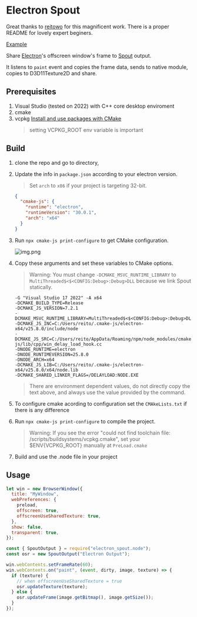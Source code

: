 # Electron Spout

Great thanks to [reitowo](https://github.com/reitowo/electron-spout)
for this magnificent work. There is a proper README for lovely expert beginers.

[Example](https://github.com/reitowo/electron-spout-example)

Share [Electron](https://github.com/electron/electron)'s offscreen window's frame to [Spout](https://github.com/leadedge/Spout2) output.

It listens to `paint` event and copies the frame data, sends to native module, copies to D3D11Texture2D and share.

## Prerequisites

1. Visual Studio (tested on 2022) with C++ core desktop enviroment
2. cmake
3. vcpkg [Install and use packages with CMake](https://learn.microsoft.com/en-us/vcpkg/get_started/get-started?pivots=shell-powershell)
   > setting VCPKG_ROOT env variable is important

## Build

1. clone the repo and go to directory,
2. Update the info in `package.json` according to your electron version.

   > Set `arch` to `x86` if your project is targeting 32-bit.

   ```json
   {
     "cmake-js": {
       "runtime": "electron",
       "runtimeVersion": "30.0.1",
       "arch": "x64"
     }
   }
   ```

3. Run `npx cmake-js print-configure` to get CMake configuration.

   ![img.png](img.png)

4. Copy these arguments and set these variables to CMake options.

   > Warning: You must change `-DCMAKE_MSVC_RUNTIME_LIBRARY` to `MultiThreaded$<$<CONFIG:Debug>:Debug>DLL` because we link Spout statically.

   ```
   -G "Visual Studio 17 2022" -A x64
   -DCMAKE_BUILD_TYPE=Release
   -DCMAKE_JS_VERSION=7.2.1
   -DCMAKE_MSVC_RUNTIME_LIBRARY=MultiThreaded$<$<CONFIG:Debug>:Debug>DLL
   -DCMAKE_JS_INC=C:/Users/reito/.cmake-js/electron-x64/v25.8.0/include/node
   -DCMAKE_JS_SRC=C:/Users/reito/AppData/Roaming/npm/node_modules/cmake-js/lib/cpp/win_delay_load_hook.cc
   -DNODE_RUNTIME=electron
   -DNODE_RUNTIMEVERSION=25.8.0
   -DNODE_ARCH=x64
   -DCMAKE_JS_LIB=C:/Users/reito/.cmake-js/electron-x64/v25.8.0/x64/node.lib
   -DCMAKE_SHARED_LINKER_FLAGS=/DELAYLOAD:NODE.EXE
   ```

   > There are environment dependent values, do not directly copy the text above, and always use the value provided by the command.

5. To configure cmake acording to configuration set the `CMAkeLists.txt` if there is any difference

6. Run `npx cmake-js print-configure` to compile the project.

   > Warning: If you see the error "could not find toolchain file: /scripts/buildsystems/vcpkg.cmake", set your $ENV{VCPKG_ROOT} manually at `PreLoad.cmake`

7. Build and use the .node file in your project

## Usage

```js
let win = new BrowserWindow({
  title: "MyWindow",
  webPreferences: {
    preload,
    offscreen: true,
    offscreenUseSharedTexture: true,
  },
  show: false,
  transparent: true,
});

const { SpoutOutput } = require("electron_spout.node");
const osr = new SpoutOutput("Electron Output");

win.webContents.setFrameRate(60);
win.webContents.on("paint", (event, dirty, image, texture) => {
  if (texture) {
    // when offscreenUseSharedTexture = true
    osr.updateTexture(texture);
  } else {
    osr.updateFrame(image.getBitmap(), image.getSize());
  }
});
```

